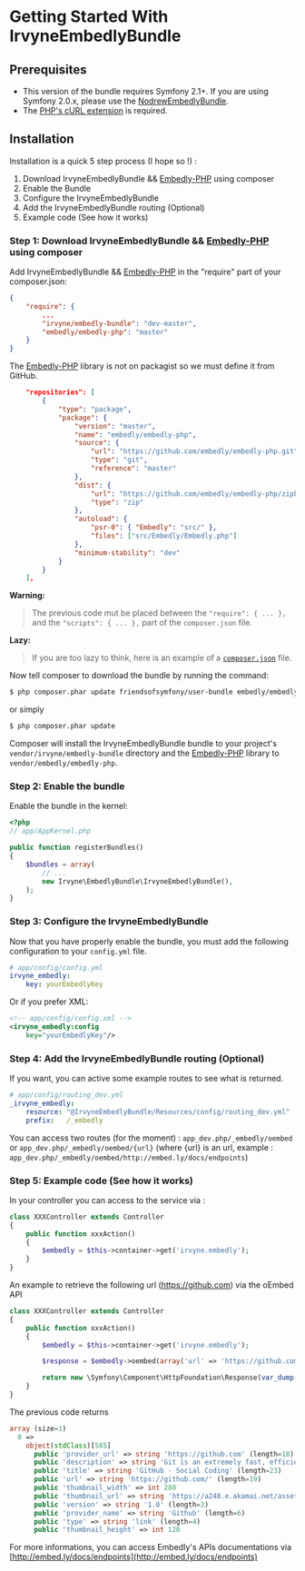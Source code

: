 Getting Started With IrvyneEmbedlyBundle
========================================


## Prerequisites

- This version of the bundle requires Symfony 2.1+. If you are using Symfony 2.0.x, please use the [NodrewEmbedlyBundle](https://github.com/nodrew/NodrewEmbedlyBundle).
- The [PHP's cURL extension](http://www.php.net/manual/en/curl.installation.php) is required.

## Installation

Installation is a quick 5 step process (I hope so !) :

1. Download IrvyneEmbedlyBundle && [Embedly-PHP](https://github.com/embedly/embedly-php) using composer
2. Enable the Bundle
3. Configure the IrvyneEmbedlyBundle
4. Add the IrvyneEmbedlyBundle routing (Optional)
5. Example code (See how it works)

### Step 1: Download IrvyneEmbedlyBundle && [Embedly-PHP](https://github.com/embedly/embedly-php)  using composer

Add IrvyneEmbedlyBundle && [Embedly-PHP](https://github.com/embedly/embedly-php) in the "require" part of your composer.json:

```json
{
    "require": {
        ...
        "irvyne/embedly-bundle": "dev-master",
        "embedly/embedly-php": "master"
    }
}
```

The [Embedly-PHP](https://github.com/embedly/embedly-php) library is not on packagist so we must define it from GitHub.

```json
    "repositories": [
        {
            "type": "package",
            "package": {
                "version": "master",
                "name": "embedly/embedly-php",
                "source": {
                    "url": "https://github.com/embedly/embedly-php.git",
                    "type": "git",
                    "reference": "master"
                },
                "dist": {
                    "url": "https://github.com/embedly/embedly-php/zipball/master",
                    "type": "zip"
                },
                "autoload": {
                    "psr-0": { "Embedly": "src/" },
                    "files": ["src/Embedly/Embedly.php"]
                },
                "minimum-stability": "dev"
            }
        }
    ],
```

**Warning:**

> The previous code mut be placed between the `"require": { ... },` and the `"scripts": { ... },` part of the `composer.json` file.

**Lazy:**

> If you are too lazy to think, here is an example of a [`composer.json`](https://github.com/Irvyne/IrvyneEmbedlyBundle/blob/master/Resources/doc/examples/composer.json) file.

Now tell composer to download the bundle by running the command:

``` bash
$ php composer.phar update friendsofsymfony/user-bundle embedly/embedly-php
```
or simply
``` bash
$ php composer.phar update
```

Composer will install the IrvyneEmbedlyBundle bundle to your project's `vendor/irvyne/embedly-bundle` directory and the [Embedly-PHP](https://github.com/embedly/embedly-php) library to `vendor/embedly/embedly-php`.

### Step 2: Enable the bundle

Enable the bundle in the kernel:

``` php
<?php
// app/AppKernel.php

public function registerBundles()
{
    $bundles = array(
        // ...
        new Irvyne\EmbedlyBundle\IrvyneEmbedlyBundle(),
    );
}
```

### Step 3: Configure the IrvyneEmbedlyBundle

Now that you have properly enable the bundle, you must add the following configuration to your `config.yml` file.

``` yaml
# app/config/config.yml
irvyne_embedly:
    key: yourEmbedlyKey
```

Or if you prefer XML:

``` xml
<!-- app/config/config.xml -->
<irvyne_embedly:config
    key="yourEmbedlyKey"/>
```

### Step 4: Add the IrvyneEmbedlyBundle routing (Optional)

If you want, you can active some example routes to see what is returned.

``` yaml
# app/config/routing_dev.yml
_irvyne_embedly:
    resource: "@IrvyneEmbedlyBundle/Resources/config/routing_dev.yml"
    prefix:   /_embedly
```

You can access two routes (for the moment) : `app_dev.php/_embedly/oembed` or `app_dev.php/_embedly/oembed/{url}` (where {url} is an url, example : `app_dev.php/_embedly/oembed/http://embed.ly/docs/endpoints`)

### Step 5: Example code (See how it works)

In your controller you can access to the service via :

``` php
class XXXController extends Controller
{
    public function xxxAction()
    {
        $embedly = $this->container->get('irvyne.embedly');
    }
}
```

An example to retrieve the following url (https://github.com) via the oEmbed API

 ``` php
 class XXXController extends Controller
 {
     public function xxxAction()
     {
         $embedly = $this->container->get('irvyne.embedly');

         $response = $embedly->oembed(array('url' => 'https://github.com'));

         return new \Symfony\Component\HttpFoundation\Response(var_dump($response));
     }
 }
 ```

 The previous code returns

 ``` php
 array (size=1)
   0 =>
     object(stdClass)[585]
       public 'provider_url' => string 'https://github.com' (length=18)
       public 'description' => string 'Git is an extremely fast, efficient, distributed version control system ideal for the collaborative development of software.' (length=124)
       public 'title' => string 'GitHub · Social Coding' (length=23)
       public 'url' => string 'https://github.com/' (length=19)
       public 'thumbnail_width' => int 280
       public 'thumbnail_url' => string 'https://a248.e.akamai.net/assets.github.com/images/modules/header/logov7@4x-hover.png?1337118066' (length=96)
       public 'version' => string '1.0' (length=3)
       public 'provider_name' => string 'Github' (length=6)
       public 'type' => string 'link' (length=4)
       public 'thumbnail_height' => int 120
 ```

For more informations, you can access Embedly's APIs documentations via [http://embed.ly/docs/endpoints](http://embed.ly/docs/endpoints)